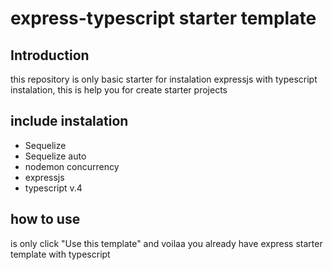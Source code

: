 # express-typescript starter template

## Introduction
this repository is only basic starter for instalation expressjs with typescript instalation, this is help you for create starter projects

## include instalation 
- Sequelize 
- Sequelize auto
- nodemon concurrency
- expressjs
- typescript v.4

## how to use 
is only click "Use this template" and voilaa you already have express starter template with typescript

